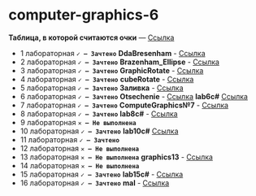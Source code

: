 # computer-graphics-6

**Таблица, в которой считаются очки** — [Ссылка](https://docs.google.com/spreadsheets/d/1c1bMOQATtHO3GtSg-hIGbgNYOrQGu5QS)

* 1 лабораторная __`✓ — Зачтено`__ __DdaBresenham__  - [Ссылка](https://github.com/RinaBoni/computer-graphics-6/tree/main/DdaBresenham) 
* 2 лабораторная __`✓ — Зачтено`__ __Brazenham_Ellipse__  - [Ссылка](https://github.com/RinaBoni/computer-graphics-6/tree/main/Brazenham_Ellipse) 
* 3 лабораторная __`✓ — Зачтено`__ __GraphicRotate__  - [Ссылка](https://github.com/RinaBoni/computer-graphics-6/tree/main/GraphicRotate) 
* 4 лабораторная __`✓ — Зачтено`__ __cubeRotate__  - [Ссылка](https://github.com/RinaBoni/computer-graphics-6/tree/main/cubeRotate) 
* 5 лабораторная __`✓ — Зачтено`__ __Заливка__  - [Ссылка](https://github.com/RinaBoni/computer-graphics-6/tree/main/Заливка) 
* 6 лабораторная __`✓ — Зачтено`__ __Otsechenie__  - [Ссылка](https://github.com/RinaBoni/computer-graphics-6/tree/main/Otsechenie)  __lab6c#__ [Ссылка](https://github.com/RinaBoni/computer-graphics-6/tree/main/lab6c%23) 
* 7 лабораторная __`✓ — Зачтено`__ __ComputeGraphics№7__ - [Ссылка](https://github.com/RinaBoni/computer-graphics-6/tree/main/ComputeGraphics№7) 
* 8 лабораторная __`✓ — Зачтено`__ __lab8c#__ - [Ссылка](https://github.com/RinaBoni/computer-graphics-6/tree/main/lab8c%23) 
* 9 лабораторная  __`✕ — Не выполнена`__
* 10 лабораторная __`✓ — Зачтено`__  __lab10c#__ [Ссылка](https://github.com/RinaBoni/computer-graphics-6/tree/main/lab10c%23) 
* 11 лабораторная  __`✓ — Зачтено`__
* 12 лабораторная  __`✕ — Не выполнена`__
* 13 лабораторная __`✕ — Не выполнена`__ __graphics13__ - [Ссылка](https://github.com/RinaBoni/computer-graphics-6/tree/main/graphics13) 
* 14 лабораторная  __`✕ — Не выполнена`__
* 15 лабораторная __`✓ — Зачтено`__ __lab15c#__ - [Ссылка](https://github.com/RinaBoni/computer-graphics-6/tree/main/lab15c%23) 
* 16 лабораторная __`✓ — Зачтено`__ __mal__  - [Ссылка](https://github.com/RinaBoni/computer-graphics-6/tree/main/mal) 
